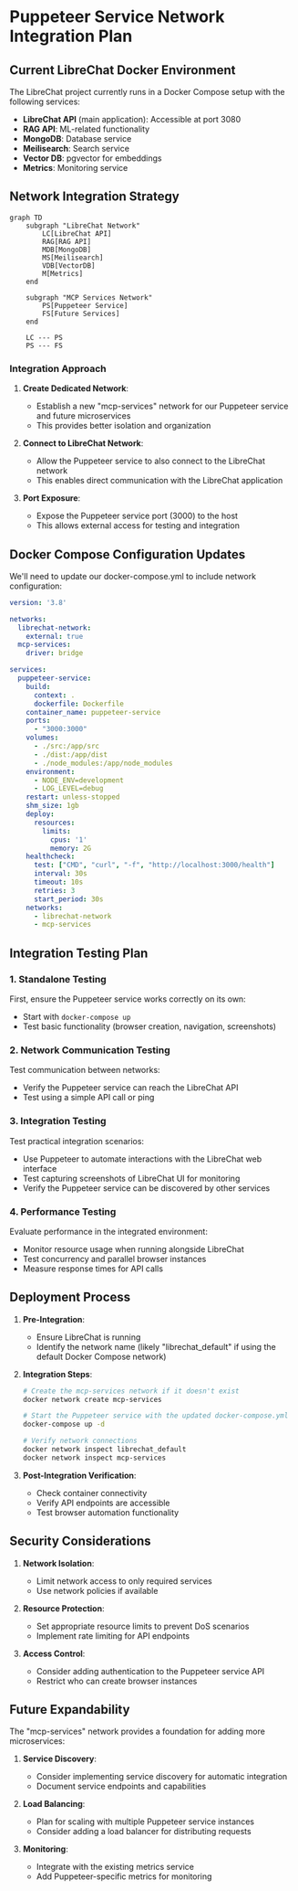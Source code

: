 # Puppeteer Service Network Integration Plan

## Current LibreChat Docker Environment

The LibreChat project currently runs in a Docker Compose setup with the following services:

- **LibreChat API** (main application): Accessible at port 3080
- **RAG API**: ML-related functionality
- **MongoDB**: Database service
- **Meilisearch**: Search service
- **Vector DB**: pgvector for embeddings
- **Metrics**: Monitoring service

## Network Integration Strategy

```mermaid
graph TD
    subgraph "LibreChat Network"
        LC[LibreChat API]
        RAG[RAG API]
        MDB[MongoDB]
        MS[Meilisearch]
        VDB[VectorDB]
        M[Metrics]
    end
    
    subgraph "MCP Services Network"
        PS[Puppeteer Service]
        FS[Future Services]
    end
    
    LC --- PS
    PS --- FS
```

### Integration Approach

1. **Create Dedicated Network**:
   - Establish a new "mcp-services" network for our Puppeteer service and future microservices
   - This provides better isolation and organization

2. **Connect to LibreChat Network**:
   - Allow the Puppeteer service to also connect to the LibreChat network
   - This enables direct communication with the LibreChat application

3. **Port Exposure**:
   - Expose the Puppeteer service port (3000) to the host
   - This allows external access for testing and integration

## Docker Compose Configuration Updates

We'll need to update our docker-compose.yml to include network configuration:

```yaml
version: '3.8'

networks:
  librechat-network:
    external: true
  mcp-services:
    driver: bridge

services:
  puppeteer-service:
    build:
      context: .
      dockerfile: Dockerfile
    container_name: puppeteer-service
    ports:
      - "3000:3000"
    volumes:
      - ./src:/app/src
      - ./dist:/app/dist
      - ./node_modules:/app/node_modules
    environment:
      - NODE_ENV=development
      - LOG_LEVEL=debug
    restart: unless-stopped
    shm_size: 1gb
    deploy:
      resources:
        limits:
          cpus: '1'
          memory: 2G
    healthcheck:
      test: ["CMD", "curl", "-f", "http://localhost:3000/health"]
      interval: 30s
      timeout: 10s
      retries: 3
      start_period: 30s
    networks:
      - librechat-network
      - mcp-services
```

## Integration Testing Plan

### 1. Standalone Testing
First, ensure the Puppeteer service works correctly on its own:
- Start with `docker-compose up`
- Test basic functionality (browser creation, navigation, screenshots)

### 2. Network Communication Testing
Test communication between networks:
- Verify the Puppeteer service can reach the LibreChat API
- Test using a simple API call or ping

### 3. Integration Testing
Test practical integration scenarios:
- Use Puppeteer to automate interactions with the LibreChat web interface
- Test capturing screenshots of LibreChat UI for monitoring
- Verify the Puppeteer service can be discovered by other services

### 4. Performance Testing
Evaluate performance in the integrated environment:
- Monitor resource usage when running alongside LibreChat
- Test concurrency and parallel browser instances
- Measure response times for API calls

## Deployment Process

1. **Pre-Integration**:
   - Ensure LibreChat is running
   - Identify the network name (likely "librechat_default" if using the default Docker Compose network)

2. **Integration Steps**:
   ```bash
   # Create the mcp-services network if it doesn't exist
   docker network create mcp-services
   
   # Start the Puppeteer service with the updated docker-compose.yml
   docker-compose up -d
   
   # Verify network connections
   docker network inspect librechat_default
   docker network inspect mcp-services
   ```

3. **Post-Integration Verification**:
   - Check container connectivity
   - Verify API endpoints are accessible
   - Test browser automation functionality

## Security Considerations

1. **Network Isolation**:
   - Limit network access to only required services
   - Use network policies if available

2. **Resource Protection**:
   - Set appropriate resource limits to prevent DoS scenarios
   - Implement rate limiting for API endpoints

3. **Access Control**:
   - Consider adding authentication to the Puppeteer service API
   - Restrict who can create browser instances

## Future Expandability

The "mcp-services" network provides a foundation for adding more microservices:

1. **Service Discovery**:
   - Consider implementing service discovery for automatic integration
   - Document service endpoints and capabilities

2. **Load Balancing**:
   - Plan for scaling with multiple Puppeteer service instances
   - Consider adding a load balancer for distributing requests

3. **Monitoring**:
   - Integrate with the existing metrics service
   - Add Puppeteer-specific metrics for monitoring